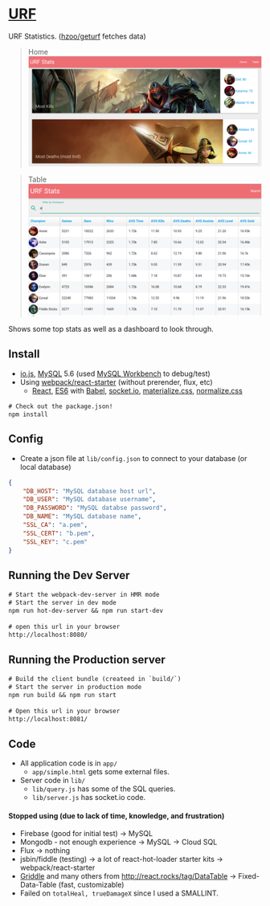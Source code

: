 # [URF](http://urf.herokuapp.com/)

URF Statistics. ([hzoo/geturf](https://github.com/hzoo/geturf) fetches data)

> Home
![](home.png)

> Table
![](screenshot.png)

Shows some top stats as well as a dashboard to look through.

## Install
- [io.js], [MySQL] 5.6 (used [MySQL Workbench] to debug/test)
- Using [webpack/react-starter](https://github.com/webpack/react-starter) (without prerender, flux, etc)
    + [React], [ES6] with [Babel], [socket.io], [materialize.css], [normalize.css]

```text
# Check out the package.json!
npm install
```

## Config
- Create a json file at `lib/config.json` to connect to your database (or local database)
```json
{
    "DB_HOST": "MySQL database host url",
    "DB_USER": "MySQL database username",
    "DB_PASSWORD": "MySQL databse password",
    "DB_NAME": "MySQL database name",
    "SSL_CA": "a.pem",
    "SSL_CERT": "b.pem",
    "SSL_KEY": "c.pem"
}
```

## Running the Dev Server

``` text
# Start the webpack-dev-server in HMR mode
# Start the server in dev mode
npm run hot-dev-server && npm run start-dev

# open this url in your browser
http://localhost:8080/
```

## Running the Production server

``` text
# Build the client bundle (createed in `build/`)
# Start the server in production mode
npm run build && npm run start

# Open this url in your browser
http://localhost:8081/
```

## Code
- All application code is in `app/`
    + `app/simple.html` gets some external files.
- Server code in `lib/`
    + `lib/query.js` has some of the SQL queries.
    + `lib/server.js` has socket.io code.

#### Stopped using (due to lack of time, knowledge, and frustration)
- Firebase (good for initial test) -> MySQL
- Mongodb - not enough experience -> MySQL -> Cloud SQL
- Flux -> nothing
- jsbin/fiddle (testing) -> a lot of react-hot-loader starter kits -> webpack/react-starter
- [Griddle](https://griddlegriddle.github.io/Griddle/) and many others from http://react.rocks/tag/DataTable -> Fixed-Data-Table (fast, customizable)
- Failed on `totalHeal, trueDamageX` since I used a SMALLINT.

[io.js]: https://iojs.org/en/index.html
[MySQL]: https://www.mysql.com/
[React]: https://facebook.github.io/react/
[Babel]: https://babeljs.io/
[ES6]: https://github.com/lukehoban/es6features
[socket.io]: http://socket.io
[materialize.css]: http://materializecss.com/
[normalize.css]: https://necolas.github.io/normalize.css/
[MySQL Workbench]: https://dev.mysql.com/downloads/workbench/
